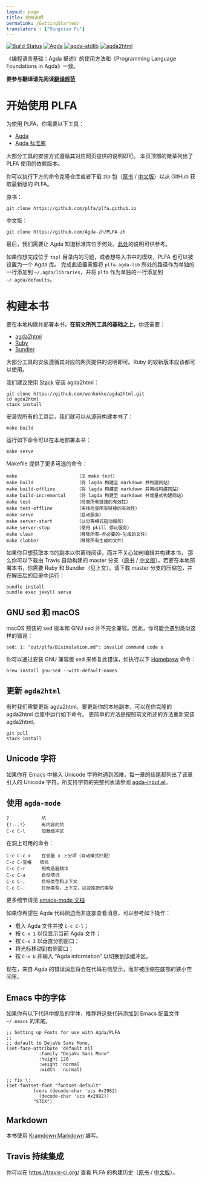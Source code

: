 ```yaml
---
layout: page
title: 使用说明
permalink: /GettingStarted/
translators : ["Rongxiao Fu"]
---
```


[![Build Status](https://travis-ci.org/Agda-zh/PLFA-zh.svg?branch=dev)](https://travis-ci.org/Agda-zh/PLFA-zh)
[![Agda](https://img.shields.io/badge/agda-2.5.4.2-blue.svg)](https://github.com/agda/agda/releases/tag/v2.5.4.2)
[![agda-stdlib](https://img.shields.io/badge/agda--stdlib-0.17-blue.svg)](https://github.com/agda/agda-stdlib/releases/tag/v0.17)
[![agda2html](https://img.shields.io/badge/agda2html-0.2.3.0-blue.svg)](https://github.com/wenkokke/agda2html/releases/tag/v0.2.3.0)

《编程语言基础：Agda 描述》的使用方法和《Programming Language Foundations in Agda》一致。

**要参与翻译请先阅读[翻译规范](https://github.com/Agda-zh/PLFA-zh/issues/1)**

<!---
Getting Started with PLFA
--->

# 开始使用 PLFA

<!---
There are several tools you need to work with PLFA:
--->

为使用 PLFA，你需要以下工具：

  - [Agda](https://agda.readthedocs.io/en/latest/getting-started/installation.html)
  - [Agda 标准库](https://github.com/agda/agda-stdlib)

<!---
For most of the tools, you can simply follow their respective build instructions.
We list the versions of our dependencies on the badges above.
--->

大部分工具的安装方式遵循其对应网页提供的说明即可。
本页顶部的徽章列出了 PLFA 使用的依赖版本。

<!---
You can get the latest version of Programming Language Foundations in Agda from Github,
either by cloning the repository,
or by downloading [the zip archive](https://github.com/plfa/plfa.github.io/archive/dev.zip):
--->

你可以执行下方的命令克隆仓库或者下载 zip 包（[原书](https://github.com/plfa/plfa.github.io/archive/dev.zip) / [中文版](https://github.com/Agda-zh/PLFA-zh/archive/dev.zip)）以从 GitHub 获取最新版的 PLFA。

原书：

    git clone https://github.com/plfa/plfa.github.io

中文版：

    git clone https://github.com/Agda-zh/PLFA-zh

<!---
Finally, we need to let Agda know where to find the standard library.
For this, you can follow the instructions [here](https://agda.readthedocs.io/en/latest/tools/package-system.html#example-using-the-standard-library).
--->

最后，我们需要让 Agda 知道标准库位于何处。[此处](https://agda-zh.rtfd.io/zh_CN/latest/tools/package-system.html#example-using-the-standard-library)的说明可供参考。

<!---
It is possible to set up PLFA as an Agda library as well.
If you are trying to complete the exercises found in the `tspl` folder, or otherwise want to import modules from the book, you need to do this.
To do so, add the path to `plfa.agda-lib` to `~/.agda/libraries` and add `plfa` to `~/.agda/defaults`, both on lines of their own.
--->

如果你想完成位于 `tspl` 目录内的习题，或者想导入书中的模块，PLFA 也可以被设置为一个 Agda 库。
完成此设置需要将 `plfa.agda-lib` 所处的路径作为单独的一行添加到 `~/.agda/libraries`，并将 `plfa` 作为单独的一行添加到 `~/.agda/defaults`。

<!---
Building the book
--->

# 构建本书

<!---
To build and host a local copy of the book, there are several tools you need *in addition to those listed above*:
--->

要在本地构建并部署本书，**在前文所列工具的基础之上**，你还需要：

  - [agda2html](https://github.com/wenkokke/agda2html)
  - [Ruby](https://www.ruby-lang.org/en/documentation/installation/)
  - [Bundler](https://bundler.io/#getting-started)

<!---
For most of the tools, you can simply follow their respective build instructions.
Most recent versions of Ruby should work.
--->

大部分工具的安装遵循其对应的网页提供的说明即可。Ruby 的较新版本应该都可以使用。

<!---
We advise installing agda2html using [Stack](https://docs.haskellstack.org/en/stable/README/):
--->

我们建议使用 [Stack](https://docs.haskellstack.org/en/stable/README/) 安装 agda2html：

    git clone https://github.com/wenkokke/agda2html.git
    cd agda2html
    stack install

<!---
Once you have installed these tools, you can build the book from source:
--->

安装完所有的工具后，我们就可以从源码构建本书了：

    make build

<!---
You can host your copy of the book locally by running:
--->

运行如下命令可以在本地部署本书：

    make serve

<!---
The Makefile offers more than just these options:

    make                      (see make test)
    make build                (builds lagda->markdown and the website)
    make build-offline        (builds lagda->markdown and the website offline)
    make build-incremental    (builds lagda->markdown and the website incrementally)
    make test                 (checks all links are valid)
    make test-offline         (checks all links are valid offline)
    make serve                (starts the server)
    make server-start         (starts the server in detached mode)
    make server-stop          (stops the server, uses pkill)
    make clean                (removes all ~unnecessary~ generated files)
    make clobber              (removes all generated files)
--->

Makefile 提供了更多可选的命令：

    make                      （见 make test）
    make build                （将 lagda 构建至 markdown 并构建网站）
    make build-offline        （将 lagda 构建至 markdown 并离线构建网站）
    make build-incremental    （将 lagda 构建至 markdown 并增量式构建网站）
    make test                 （检查所有链接的有效性）
    make test-offline         （离线检查所有链接的有效性）
    make serve                （启动服务）
    make server-start         （以分离模式启动服务）
    make server-stop          （使用 pkill 停止服务）
    make clean                （移除所有~非必要的~生成的文件）
    make clobber              （移除所有生成的文件）

<!---
If you simply wish to have a local copy of the book, e.g. for offline reading,
but don't care about editing and rebuilding the book, you can grab a copy of the
[master branch](https://github.com/plfa/plfa.github.io/archive/master.zip),
which is automatically built using Travis. You will still need Ruby and Bundler
to host the book (see above). To host the book this way, download a copy of the
[master branch](https://github.com/plfa/plfa.github.io/archive/master.zip),
unzip, and from within the directory run
--->

如果你只想获取本书的副本以供离线阅读，而并不关心如何编辑并构建本书，
那么你可以下载由 Travis 自动构建的 master 分支（[原书](https://github.com/plfa/plfa.github.io/archive/master.zip) / [中文版](https://github.com/Agda-zh/plfa-zh/archive/master.zip)）。若要在本地部署本书，你需要 Ruby 和 Bundler（见上文）。请下载 master 分支的压缩包，并在解压后的目录中运行：

    bundle install
    bundle exec jekyll serve

<!---
GNU sed and macOS
--->

## GNU sed 和 macOS

<!---
The version of sed that ships with macOS is not fully compatible with the GNU sed.
Therefore, you may get errors such as:
--->

macOS 预装的 sed 版本和 GNU sed 并不完全兼容。因此，你可能会遇到类似这样的错误：

```
sed: 1: "out/plfa/Bisimulation.md": invalid command code o
```

<!---
You can fix this error by installing a GNU compatible version of sed, e.g. using [Homebrew](https://brew.sh/):
--->

你可以通过安装 GNU 兼容版 sed 来修复此错误，如执行以下 [Homebrew](https://brew.sh/) 命令：

```
brew install gnu-sed --with-default-names
```

<!---
Updating `agda2html`
--->

## 更新 `agda2html`

<!---
Sometimes we have to update agda2html.
To update your local copy, run the following commands from your clone of the
agda2html repository, or simply follow the installation instructions again:
--->

有时我们需要更新 agda2html。要更新你的本地副本，可以在你克隆的 agda2html 仓库中运行如下命令。
更简单的方法是按照前文所述的方法重新安装 agda2html。

    git pull
    stack install

<!---
Unicode characters
--->

## Unicode 字符

<!---
If you're having trouble typing the Unicode characters into Emacs, the end of
each chapter should provide a list of the unicode characters introduced in that
chapter. For a full list of supported characters, see
[agda-input.el](https://github.com/agda/agda/blob/master/src/data/emacs-mode/agda-input.el#L194).
--->

如果你在 Emacs 中输入 Unicode 字符时遇到困难，每一章的结尾都列出了该章引入的 Unicode 字符。所支持字符的完整列表请参阅 [agda-input.el](https://github.com/agda/agda/blob/master/src/data/emacs-mode/agda-input.el#L194)。

<!---
Using `agda-mode`
--->

## 使用 `agda-mode`

<!---
    ?            hole
    {!...!}      hole with contents
    C-c C-l      load buffer
--->

    ?            坑
    {!...!}      有内容的坑
    C-c C-l      加载缓冲区

<!---
Command to give when in a hole:

    C-c C-c x    split on variable x
    C-c C-space  fill in hole
    C-c C-r      refine with constructor
    C-c C-a      automatically fill in hole
    C-c C-,      Goal type and context
    C-c C-.      Goal type, context, and inferred type
--->

在洞上可用的命令：

    C-c C-c x    在变量 x 上分项（自动模式匹配）
    C-c C-空格   填坑
    C-c C-r      用构造器精华
    C-c C-a      自动填坑
    C-c C-,      目标类型和上下文
    C-c C-.      目标类型，上下文，以及推断的类型

<!---
See
[the emacs-mode docs](https://agda.readthedocs.io/en/latest/tools/emacs-mode.html)
for more details.
--->

更多细节请见 [emacs-mode 文档](https://agda.readthedocs.io/en/latest/tools/emacs-mode.html)

<!---
If you want to see messages beside rather than below your Agda code,
you can do the following:

Load your Agda file and do `C-c C-l`;
type `C-x 1` to get only your Agda file showing;
type `C-x 3` to split the window horizontally;
move your cursor to the right-hand half of your frame;
type `C-x b` and switch to the buffer called "Agda information"
--->

如果你希望在 Agda 代码侧边而非底部查看消息，可以参考如下操作：

  - 载入 Agda 文件并按 `C-c C-l`；
  - 按 `C-x 1` 以仅显示当前 Agda 文件；
  - 按 `C-x 3` 以垂直分割窗口；
  - 将光标移动到右侧窗口；
  - 按 `C-x b` 并输入 “Agda information” 以切换到该缓冲区。

<!---
Now, error messages from Agda will appear next to your file, rather than
squished beneath it.
--->

现在，来自 Agda 的错误消息将会在代码右侧显示，而非被压缩在底部的狭小空间里。

<!---
Fonts in Emacs
--->

## Emacs 中的字体

<!---
It is recommended that you add the following to the end of your emacs
configuration file at `~/.emacs`, if you have the mentioned fonts available:
--->

如果你有以下代码中提及的字体，推荐将这些代码添加到 Emacs 配置文件 `~/.emacs` 的末尾。

``` elisp
;; Setting up Fonts for use with Agda/PLFA
;;
;; default to DejaVu Sans Mono,
(set-face-attribute 'default nil
		    :family "DejaVu Sans Mono"
		    :height 120
		    :weight 'normal
		    :width  'normal)

;; fix \:
(set-fontset-font "fontset-default"
		  (cons (decode-char 'ucs #x2982)
			(decode-char 'ucs #x2982))
		  "STIX")
```

<!---
Markdown
--->

## Markdown

<!---
The book is written in
[Kramdown Markdown](https://kramdown.gettalong.org/syntax.html).
--->

本书使用 [Kramdown Markdown](https://kramdown.gettalong.org/syntax.html) 编写。

<!---
Travis Continuous Integration
--->

## Travis 持续集成

<!---
You can view the build history of PLFA at [travis-ci.org](https://travis-ci.org/plfa/plfa.github.io).
--->

你可以在 <https://travis-ci.org/> 查看 PLFA 的构建历史（[原书](https://travis-ci.org/plfa/plfa.github.io) / [中文版](https://travis-ci.org/Agda-zh/PLFA-zh)）。
